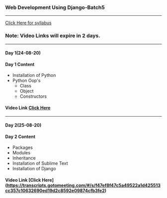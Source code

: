 ### Web Development Using Django-Batch5
____

[Click Here for syllabus](https://drive.google.com/file/d/1OnBUWHxKIa0ixTU8uKrWTGCE7HB3PbGl/view)

### Note: Video Links will expire in 2 days.
____
#### Day 1(24-08-20)
#### Day 1 Content
- Installation of Python
- Python Oop's
  - Class
  - Object
  - Constructors
#### Video Link [Click Here](https://transcripts.gotomeeting.com/#/s/31d6cacf516db4d1de9c4dc931b0cc7c5639e9e6bc84cec8d465c9eadd4f6289)
___

#### Day 2(25-08-20)
#### Day 2 Content
- Packages
- Modules
- Inheritance
- Installation of Sublime Text
- Installation of Django

#### Video Link [Click Here] (https://transcripts.gotomeeting.com/#/s/f47ef8f47c5a49522a1d425513cc357c10632690ed19d2c8592e09874cfb3fe2)
